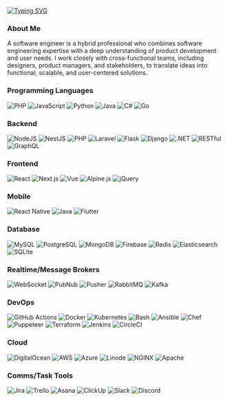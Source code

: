 [![Typing SVG](https://readme-typing-svg.herokuapp.com?font=Fira+Code&weight=100&pause=1000&color=0082F7&background=FFFFFF00&center=true&random=true&width=435&lines=Hi%2C+I'm+Bryan;A+Product+Engineer;Building+products+that+matter;Let%E2%80%99s+make+tech+better+together!+)](https://git.io/typing-svg)


### About Me
A software engineer is a hybrid professional who combines software engineering expertise with a deep understanding of product development and user needs. I work closely with cross-functional teams, including designers, product managers, and stakeholders, to translate ideas into functional, scalable, and user-centered solutions.

### Programming Languages
![PHP](https://img.shields.io/badge/PHP-777BB4?style=flat&logo=php&logoColor=white) ![JavaScript](https://img.shields.io/badge/JavaScript-F7DF1E?style=flat&logo=javascript&logoColor=black) ![Python](https://img.shields.io/badge/Python-3776AB?style=flat&logo=python&logoColor=white) ![Java](https://img.shields.io/badge/Java-007396?style=flat&logo=java&logoColor=white) ![C#](https://img.shields.io/badge/C%23-239120?style=flat&logo=c-sharp&logoColor=white) ![Go](https://img.shields.io/badge/Go-00ADD8?style=flat&logo=go&logoColor=white)  

### Backend
![NodeJS](https://img.shields.io/badge/Node.js-339933?style=flat&logo=node.js&logoColor=white) ![NestJS](https://img.shields.io/badge/NestJS-E0234E?style=flat&logo=nestjs&logoColor=white) ![PHP](https://img.shields.io/badge/PHP-777BB4?style=flat&logo=php&logoColor=white) ![Laravel](https://img.shields.io/badge/Laravel-FF2D20?style=flat&logo=laravel&logoColor=white) ![Flask](https://img.shields.io/badge/Flask-000000?style=flat&logo=flask&logoColor=white) ![Django](https://img.shields.io/badge/Django-092E20?style=flat&logo=django&logoColor=white) ![.NET](https://img.shields.io/badge/.NET-512BD4?style=flat&logo=dot-net&logoColor=white) ![RESTful](https://img.shields.io/badge/RESTful-02569B?style=flat&logo=restapi&logoColor=white) ![GraphQL](https://img.shields.io/badge/GraphQL-E10098?style=flat&logo=graphql&logoColor=white)

### Frontend
![React](https://img.shields.io/badge/React-61DAFB?style=flat&logo=react&logoColor=black) ![Next.js](https://img.shields.io/badge/Next.js-000000?style=flat&logo=nextdotjs&logoColor=white) ![Vue](https://img.shields.io/badge/Vue.js-35495E?style=flat&logo=vuedotjs&logoColor=4FC08D) ![Alpine.js](https://img.shields.io/badge/Alpine.js-8BC0D0?style=flat&logo=alpinedotjs&logoColor=black) ![jQuery](https://img.shields.io/badge/jQuery-0769AD?style=flat&logo=jquery&logoColor=white)

### Mobile
![React Native](https://img.shields.io/badge/React_Native-20232A?style=flat&logo=react&logoColor=61DAFB) ![Java](https://img.shields.io/badge/Java-007396?style=flat&logo=java&logoColor=white) ![Flutter](https://img.shields.io/badge/Flutter-02569B?style=flat&logo=flutter&logoColor=white)

### Database
![MySQL](https://img.shields.io/badge/MySQL-4479A1?style=flat&logo=mysql&logoColor=white) ![PostgreSQL](https://img.shields.io/badge/PostgreSQL-336791?style=flat&logo=postgresql&logoColor=white) ![MongoDB](https://img.shields.io/badge/MongoDB-47A248?style=flat&logo=mongodb&logoColor=white) ![Firebase](https://img.shields.io/badge/Firebase-FFCA28?style=flat&logo=firebase&logoColor=black) ![Redis](https://img.shields.io/badge/Redis-DC382D?style=flat&logo=redis&logoColor=white) ![Elasticsearch](https://img.shields.io/badge/Elasticsearch-005571?style=flat&logo=elasticsearch&logoColor=white) ![SQLite](https://img.shields.io/badge/SQLite-003B57?style=flat&logo=sqlite&logoColor=white)

### Realtime/Message Brokers
![WebSocket](https://img.shields.io/badge/WebSocket-010101?style=flat&logo=websocket&logoColor=white) ![PubNub](https://img.shields.io/badge/PubNub-ED1944?style=flat&logo=pubnub&logoColor=white) ![Pusher](https://img.shields.io/badge/Pusher-1F9CF0?style=flat&logo=pusher&logoColor=white) ![RabbitMQ](https://img.shields.io/badge/RabbitMQ-FF6600?style=flat&logo=rabbitmq&logoColor=white) ![Kafka](https://img.shields.io/badge/Apache_Kafka-231F20?style=flat&logo=apache-kafka&logoColor=white)

### DevOps
![GitHub Actions](https://img.shields.io/badge/GitHub_Actions-2088FF?style=flat&logo=github-actions&logoColor=white) ![Docker](https://img.shields.io/badge/Docker-2496ED?style=flat&logo=docker&logoColor=white) ![Kubernetes](https://img.shields.io/badge/Kubernetes-326CE5?style=flat&logo=kubernetes&logoColor=white) ![Bash](https://img.shields.io/badge/Bash-4EAA25?style=flat&logo=gnu-bash&logoColor=white) ![Ansible](https://img.shields.io/badge/Ansible-EE0000?style=flat&logo=ansible&logoColor=white) ![Chef](https://img.shields.io/badge/Chef-F09820?style=flat&logo=chef&logoColor=white) ![Puppeteer](https://img.shields.io/badge/Puppeteer-40B5A4?style=flat&logo=puppeteer&logoColor=white) ![Terraform](https://img.shields.io/badge/Terraform-623CE4?style=flat&logo=terraform&logoColor=white) ![Jenkins](https://img.shields.io/badge/Jenkins-D24939?style=flat&logo=jenkins&logoColor=white) ![CircleCI](https://img.shields.io/badge/CircleCI-343434?style=flat&logo=circleci&logoColor=white)

### Cloud
![DigitalOcean](https://img.shields.io/badge/DigitalOcean-0080FF?style=flat&logo=digitalocean&logoColor=white) ![AWS](https://img.shields.io/badge/Amazon_AWS-232F3E?style=flat&logo=amazon-aws&logoColor=white) ![Azure](https://img.shields.io/badge/Microsoft_Azure-0078D4?style=flat&logo=microsoft-azure&logoColor=white) ![Linode](https://img.shields.io/badge/Linode-00A95C?style=flat&logo=linode&logoColor=white) ![NGINX](https://img.shields.io/badge/NGINX-009639?style=flat&logo=nginx&logoColor=white) ![Apache](https://img.shields.io/badge/Apache-D22128?style=flat&logo=apache&logoColor=white)

### Comms/Task Tools
![Jira](https://img.shields.io/badge/Jira-0052CC?style=flat&logo=jira&logoColor=white) ![Trello](https://img.shields.io/badge/Trello-0052CC?style=flat&logo=trello&logoColor=white) ![Asana](https://img.shields.io/badge/Asana-273347?style=flat&logo=asana&logoColor=white) ![ClickUp](https://img.shields.io/badge/ClickUp-7B68EE?style=flat&logo=clickup&logoColor=white) ![Slack](https://img.shields.io/badge/Slack-4A154B?style=flat&logo=slack&logoColor=white) ![Discord](https://img.shields.io/badge/Discord-5865F2?style=flat&logo=discord&logoColor=white)
















